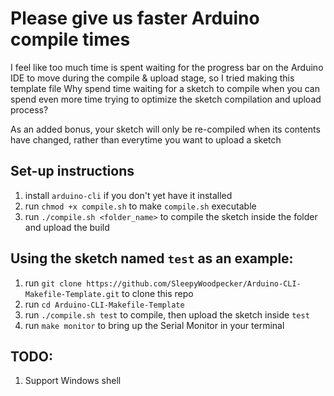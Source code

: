 # Please give us faster Arduino compile times

I feel like too much time is spent waiting for the progress bar on the Arduino IDE to move during the compile & upload stage, so I tried making this template file
Why spend time waiting for a sketch to compile when you can spend even more time trying to optimize the sketch compilation and upload process?

As an added bonus, your sketch will only be re-compiled when its contents have changed, rather than everytime you want to upload a sketch

## Set-up instructions

1. install `arduino-cli` if you don't yet have it installed
2. run `chmod +x compile.sh` to make `compile.sh` executable
3. run `./compile.sh <folder_name>` to compile the sketch inside the folder and upload the build

## Using the sketch named `test` as an example:

1. run `git clone https://github.com/SleepyWoodpecker/Arduino-CLI-Makefile-Template.git` to clone this repo
2. run `cd Arduino-CLI-Makefile-Template`
3. run `./compile.sh test` to compile, then upload the sketch inside `test`
4. run `make monitor` to bring up the Serial Monitor in your terminal

## TODO:

1. Support Windows shell
